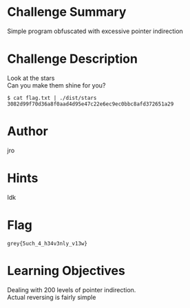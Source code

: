 # Challenge Summary

Simple program obfuscated with excessive pointer indirection

# Challenge Description

Look at the stars  
Can you make them shine for you?



```shell
$ cat flag.txt | ./dist/stars                      
3082d99f70d36a8f0aad4d95e47c22e6ec9ec0bbc8afd372651a29
```


# Author

jro

# Hints

Idk

# Flag

`grey{5uch_4_h34v3nly_v13w}`

# Learning Objectives

Dealing with 200 levels of pointer indirection.    
Actual reversing is fairly simple
